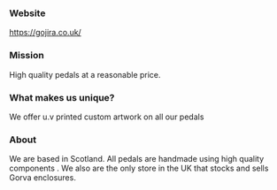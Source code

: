 ### Website
https://gojira.co.uk/

### Mission
High quality pedals at a reasonable price. 

### What makes us unique?
We offer u.v printed custom artwork on all our pedals 

### About 
We are based in Scotland.  All pedals are handmade using high quality components . We also are the only store in the UK that stocks and sells Gorva enclosures. 
